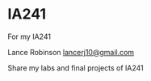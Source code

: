 # IA241
For my IA241

Lance Robinson
lancerj10@gmail.com

Share my labs and final projects of IA241
